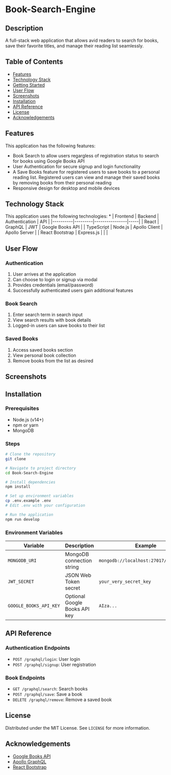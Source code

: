 # Book-Search-Engine

## Description

A full-stack web application that allows avid readers to search for books, save their favorite titles, and manage their reading list seamlessly.

## Table of Contents

- [Features](#features)
- [Technology Stack](#technology-stack)
- [Getting Started](#getting-started)
- [User Flow](#user-flow)
- [Screenshots](#screenshots)
- [Installation](#installation)
- [API Reference](#api-reference)
- [License](#license)
- [Acknowledgements](#acknowledgements)

## Features

This application has the following features: 
 * Book Search to allow users regargless of registration status to search for books using Google Books API
 * User Authentication for secure signup and login functionality
 * A Save Books feature for registered users to save books to a personal reading list. Registered users can view and manage their saved books by removing books from their personal reading 
 * Responsive design for desktop and mobile devices

## Technology Stack

This application uses the following technologies: 
* 
| Frontend | Backend | Authentication | API |
|----------|---------|----------------|-----|
| React | GraphQL | JWT | Google Books API |
| TypeScript | Node.js | Apollo Client | Apollo Server |
| React Bootstrap | Express.js | | |

## User Flow

### Authentication
1. User arrives at the application
2. Can choose to login or signup via modal
3. Provides credentials (email/password)
4. Successfully authenticated users gain additional features

### Book Search
1. Enter search term in search input
2. View search results with book details
3. Logged-in users can save books to their list

### Saved Books
1. Access saved books section
2. View personal book collection
3. Remove books from the list as desired

## Screenshots

## Installation

### Prerequisites
- Node.js (v14+)
- npm or yarn
- MongoDB

### Steps
```bash
# Clone the repository
git clone 

# Navigate to project directory
cd Book-Search-Engine

# Install dependencies
npm install

# Set up environment variables
cp .env.example .env
# Edit .env with your configuration

# Run the application
npm run develop
```

### Environment Variables

| Variable | Description | Example |
|----------|-------------|---------|
| `MONGODB_URI` | MongoDB connection string | `mongodb://localhost:27017/booksearch` |
| `JWT_SECRET` | JSON Web Token secret | `your_very_secret_key` |
| `GOOGLE_BOOKS_API_KEY` | Optional Google Books API key | `AIza...` |

## API Reference

### Authentication Endpoints
- `POST /graphql/login`: User login
- `POST /graphql/signup`: User registration

### Book Endpoints
- `GET /graphql/search`: Search books
- `POST /graphql/save`: Save a book
- `DELETE /graphql/remove`: Remove a saved book

## License

Distributed under the MIT License. See `LICENSE` for more information.

## Acknowledgements

- [Google Books API](https://developers.google.com/books)
- [Apollo GraphQL](https://www.apollographql.com/)
- [React Bootstrap](https://react-bootstrap.github.io/)

